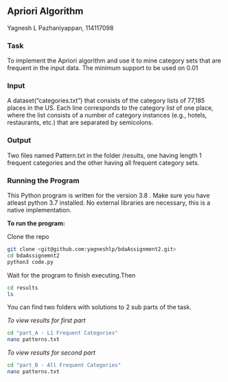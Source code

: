 ## Apriori Algorithm

Yagnesh L Pazhaniyappan, 114117098

### Task

To implement the Apriori algorithm and use it to mine category sets that are frequent in the input data. The minimum support to be used on 0.01

### Input

A dataset(“categories.txt”) that consists of the category lists of 77,185 places in the US. Each line corresponds to the category list of one place, where the list consists of a number of category instances (e.g., hotels, restaurants, etc.) that are separated by semicolons.

### Output

Two files named Pattern.txt in the folder /results, one having length 1 frequent categories and the other having all frequent category sets. 


### Running the Program

This Python program is written for the version 3.8 . Make sure you have atleast python 3.7 installed. 
No external libraries are necessary, this is a native implementation. 

__To run the program:__

Clone the repo

```bash 
git clone <git@github.com:yagneshlp/bdaAssignment2.git>
cd bdaAssignemnt2
python3 code.py
```

Wait for the program to finish executing.Then

```bash
cd results
ls
```
You can find two folders with solutions to 2 sub parts of the task. 

_To view results for first part_
```bash
cd "part_A - L1 Frequent Categories"
nano patterns.txt
```
_To view results for second part_
```bash
cd "part_B - All Frequent Categories"
nano patterns.txt
```
